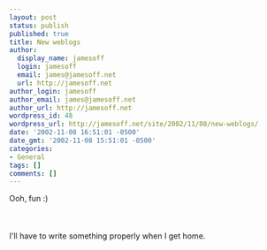 ```yaml
---
layout: post
status: publish
published: true
title: New weblogs
author:
  display_name: jamesoff
  login: jamesoff
  email: james@jamesoff.net
  url: http://jamesoff.net
author_login: jamesoff
author_email: james@jamesoff.net
author_url: http://jamesoff.net
wordpress_id: 48
wordpress_url: http://jamesoff.net/site/2002/11/08/new-weblogs/
date: '2002-11-08 16:51:01 -0500'
date_gmt: '2002-11-08 15:51:01 -0500'
categories:
- General
tags: []
comments: []
---
```

<p>Ooh, fun :)<br &#47;><br />
<br &#47;><br />
I'll have to write something properly when I get home.</p>
